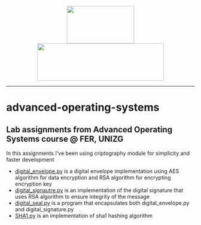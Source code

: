 <p align="center">
  <img src="http://www.contel.hr/2015/wp-content/uploads/2015/07/unifer2.png" height=100 width=180> <img src="https://jdrch.files.wordpress.com/2013/04/python_logo_and_wordmark-svg.png" height=100 width="338">
</p>

----

# advanced-operating-systems
## Lab assignments from Advanced Operating Systems course @ FER, UNIZG

In this assignments I've been using criptography module for simplicity and faster development

  - [digital_envelope.py](https://github.com/lukanovak93/advanced-operating-systems/blob/master/digital_envelope.py) is a digital envelope implementation using AES algorithm for data encryption and RSA algorithm for encrypting encryption key
  - [digital_signautre.py](https://github.com/lukanovak93/advanced-operating-systems/blob/master/digital_signature.py) is an implementation of the digital signature that uses RSA algorithm to ensure integrity of the message
  - [digital_seal.py](https://github.com/lukanovak93/advanced-operating-systems/blob/master/digital_seal.py) is a program that encapsulates both digital_envelope.py and digital_signature.py
  - [SHA1.py](https://github.com/lukanovak93/advanced-operating-systems/blob/master/SHA1.py) is an implementation of sha1 hashing algorithm
